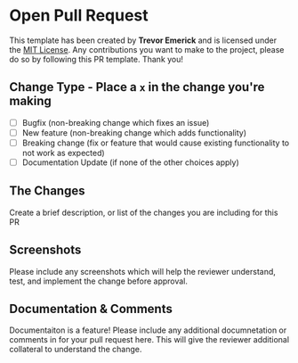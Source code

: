 # Open Pull Request 

This template has been created by **Trevor Emerick** and is licensed under the [MIT License](https://opensource.org/licenses/MIT).  Any contributions you want to make to the project, please do so by following this PR template. Thank you!


## Change Type - Place a `x` in the change you're making
- [ ] Bugfix (non-breaking change which fixes an issue)
- [ ] New feature (non-breaking change which adds functionality)
- [ ] Breaking change (fix or feature that would cause existing functionality to not work as expected)
- [ ] Documentation Update (if none of the other choices apply)

## The Changes

Create a brief description, or list of the changes you are including for this PR

## Screenshots

Please include any screenshots which will help the reviewer understand, test, and implement the change before approval. 

## Documentation & Comments

Documentaiton is a feature! Please include any additional documnetation or comments in for your pull request here. This will give the reviewer additional collateral to understand the change.
